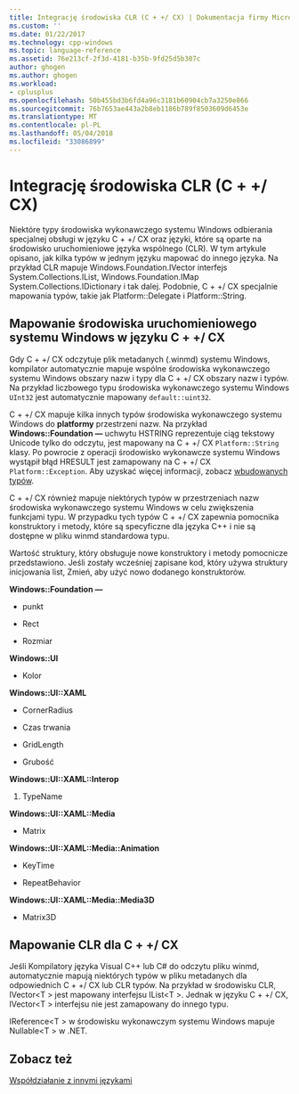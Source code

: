 ```yaml
---
title: Integrację środowiska CLR (C + +/ CX) | Dokumentacja firmy Microsoft
ms.custom: ''
ms.date: 01/22/2017
ms.technology: cpp-windows
ms.topic: language-reference
ms.assetid: 76e213cf-2f3d-4181-b35b-9fd25d5b307c
author: ghogen
ms.author: ghogen
ms.workload:
- cplusplus
ms.openlocfilehash: 50b455bd3b6fd4a96c3181b60904cb7a3250e866
ms.sourcegitcommit: 76b7653ae443a2b8eb1186b789f8503609d6453e
ms.translationtype: MT
ms.contentlocale: pl-PL
ms.lasthandoff: 05/04/2018
ms.locfileid: "33086899"
---
```

# <a name="clr-integration-ccx"></a>Integrację środowiska CLR (C + +/ CX)
Niektóre typy środowiska wykonawczego systemu Windows odbierania specjalnej obsługi w języku C + +/ CX oraz języki, które są oparte na środowisko uruchomieniowe języka wspólnego (CLR). W tym artykule opisano, jak kilka typów w jednym języku mapować do innego języka. Na przykład CLR mapuje Windows.Foundation.IVector interfejs System.Collections.IList, Windows.Foundation.IMap System.Collections.IDictionary i tak dalej. Podobnie, C + +/ CX specjalnie mapowania typów, takie jak Platform::Delegate i Platform::String.  
  
## <a name="mapping-the-windows-runtime-to-ccx"></a>Mapowanie środowiska uruchomieniowego systemu Windows w języku C + +/ CX  
 Gdy C + +/ CX odczytuje plik metadanych (.winmd) systemu Windows, kompilator automatycznie mapuje wspólne środowiska wykonawczego systemu Windows obszary nazw i typy dla C + +/ CX obszary nazw i typów. Na przykład liczbowego typu środowiska wykonawczego systemu Windows `UInt32` jest automatycznie mapowany `default::uint32`.  
  
 C + +/ CX mapuje kilka innych typów środowiska wykonawczego systemu Windows do **platformy** przestrzeni nazw. Na przykład **Windows::Foundation —** uchwytu HSTRING reprezentuje ciąg tekstowy Unicode tylko do odczytu, jest mapowany na C + +/ CX `Platform::String` klasy. Po powrocie z operacji środowisko wykonawcze systemu Windows wystąpił błąd HRESULT jest zamapowany na C + +/ CX `Platform::Exception`. Aby uzyskać więcej informacji, zobacz [wbudowanych typów](http://msdn.microsoft.com/en-us/acc196fd-09da-4882-b554-6c94685ec75f).  
  
 C + +/ CX również mapuje niektórych typów w przestrzeniach nazw środowiska wykonawczego systemu Windows w celu zwiększenia funkcjami typu. W przypadku tych typów C + +/ CX zapewnia pomocnika konstruktory i metody, które są specyficzne dla języka C++ i nie są dostępne w pliku winmd standardowa typu.  
  
 Wartość struktury, który obsługuje nowe konstruktory i metody pomocnicze przedstawiono. Jeśli zostały wcześniej zapisane kod, który używa struktury inicjowania list, Zmień, aby użyć nowo dodanego konstruktorów.  
  
 **Windows::Foundation —**  
  
-   punkt  
  
-   Rect  
  
-   Rozmiar  
  
 **Windows::UI**  
  
-   Kolor  
  
 **Windows::UI::XAML**  
  
-   CornerRadius  
  
-   Czas trwania  
  
-   GridLength  
  
-   Grubość  
  
 **Windows::UI::XAML::Interop**  
  
1.  TypeName  
  
 **Windows::UI::XAML::Media**  
  
-   Matrix  
  
 **Windows::UI::XAML::Media::Animation**  
  
-   KeyTime  
  
-   RepeatBehavior  
  
 **Windows::UI::XAML::Media::Media3D**  
  
-   Matrix3D  
  
## <a name="mapping-the-clr-to-ccx"></a>Mapowanie CLR dla C + +/ CX  
 Jeśli Kompilatory języka Visual C++ lub C# do odczytu pliku winmd, automatycznie mapują niektórych typów w pliku metadanych dla odpowiednich C + +/ CX lub CLR typów. Na przykład w środowisku CLR, IVector\<T > jest mapowany interfejsu IList\<T >. Jednak w języku C + +/ CX, IVector\<T > interfejsu nie jest zamapowany do innego typu.  
  
 IReference\<T > w środowisku wykonawczym systemu Windows mapuje Nullable\<T > w .NET.  
  
## <a name="see-also"></a>Zobacz też  
 [Współdziałanie z innymi językami](../cppcx/interoperating-with-other-languages-c-cx.md)